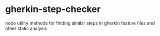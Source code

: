 gherkin-step-checker
====================

node utility methods for finding similar steps in gherkin feature files and other static analysis
